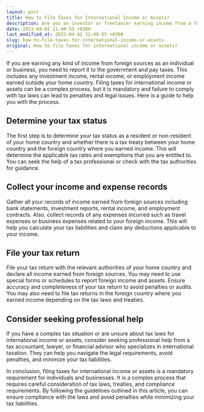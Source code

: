 ```yaml
---
layout: post
title: How to File Taxes for International Income or Assets?
description: Are you an investor or freelancer earning income from a foreign source? Here is a guide on how to file taxes for international income or assets to ensure compliance with the law and avoid penalties.
date: 2023-04-01 21:40:55 +0300
last_modified_at: 2023-04-01 21:40:55 +0300
slug: how-to-file-taxes-for-international-income-or-assets
original: How to file taxes for international income or assets?
---
```

If you are earning any kind of income from foreign sources as an individual or business, you need to report it to the government and pay taxes. This includes any investment income, rental income, or employment income earned outside your home country. Filing taxes for international income or assets can be a complex process, but it is mandatory and failure to comply with tax laws can lead to penalties and legal issues. Here is a guide to help you with the process.

## Determine your tax status

The first step is to determine your tax status as a resident or non-resident of your home country and whether there is a tax treaty between your home country and the foreign country where you earned income. This will determine the applicable tax rates and exemptions that you are entitled to. You can seek the help of a tax professional or check with the tax authorities for guidance.

## Collect your income and expense records

Gather all your records of income earned from foreign sources including bank statements, investment reports, rental income, and employment contracts. Also, collect records of any expenses incurred such as travel expenses or business expenses related to your foreign income. This will help you calculate your tax liabilities and claim any deductions applicable to your income.

## File your tax return

File your tax return with the relevant authorities of your home country and declare all income earned from foreign sources. You may need to use special forms or schedules to report foreign income and assets. Ensure accuracy and completeness of your tax return to avoid penalties or audits. You may also need to file tax returns in the foreign country where you earned income depending on the tax laws and treaties.

## Consider seeking professional help

If you have a complex tax situation or are unsure about tax laws for international income or assets, consider seeking professional help from a tax accountant, lawyer, or financial advisor who specializes in international taxation. They can help you navigate the legal requirements, avoid penalties, and minimize your tax liabilities.

In conclusion, filing taxes for international income or assets is a mandatory requirement for individuals and businesses. It is a complex process that requires careful consideration of tax laws, treaties, and compliance requirements. By following the guidelines outlined in this article, you can ensure compliance with the laws and avoid penalties while minimizing your tax liabilities.